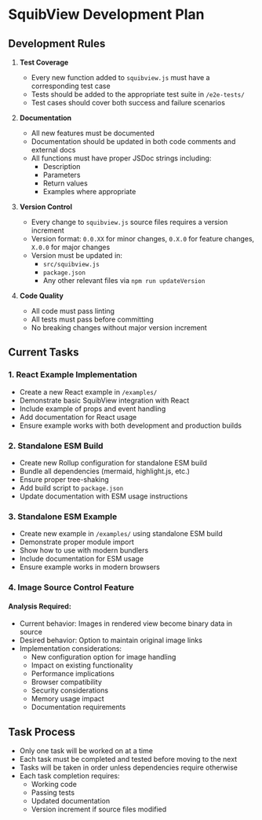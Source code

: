 # SquibView Development Plan

## Development Rules

1. **Test Coverage**
   - Every new function added to `squibview.js` must have a corresponding test case
   - Tests should be added to the appropriate test suite in `/e2e-tests/`
   - Test cases should cover both success and failure scenarios

2. **Documentation**
   - All new features must be documented
   - Documentation should be updated in both code comments and external docs
   - All functions must have proper JSDoc strings including:
     - Description
     - Parameters
     - Return values
     - Examples where appropriate

3. **Version Control**
   - Every change to `squibview.js` source files requires a version increment
   - Version format: `0.0.XX` for minor changes, `0.X.0` for feature changes, `X.0.0` for major changes
   - Version must be updated in:
     - `src/squibview.js`
     - `package.json`
     - Any other relevant files via `npm run updateVersion`

4. **Code Quality**
   - All code must pass linting
   - All tests must pass before committing
   - No breaking changes without major version increment

## Current Tasks

### 1. React Example Implementation
- Create a new React example in `/examples/`
- Demonstrate basic SquibView integration with React
- Include example of props and event handling
- Add documentation for React usage
- Ensure example works with both development and production builds

### 2. Standalone ESM Build
- Create new Rollup configuration for standalone ESM build
- Bundle all dependencies (mermaid, highlight.js, etc.)
- Ensure proper tree-shaking
- Add build script to `package.json`
- Update documentation with ESM usage instructions

### 3. Standalone ESM Example
- Create new example in `/examples/` using standalone ESM build
- Demonstrate proper module import
- Show how to use with modern bundlers
- Include documentation for ESM usage
- Ensure example works in modern browsers

### 4. Image Source Control Feature
#### Analysis Required:
- Current behavior: Images in rendered view become binary data in source
- Desired behavior: Option to maintain original image links
- Implementation considerations:
  - New configuration option for image handling
  - Impact on existing functionality
  - Performance implications
  - Browser compatibility
  - Security considerations
  - Memory usage impact
  - Documentation requirements

## Task Process
- Only one task will be worked on at a time
- Each task must be completed and tested before moving to the next
- Tasks will be taken in order unless dependencies require otherwise
- Each task completion requires:
  - Working code
  - Passing tests
  - Updated documentation
  - Version increment if source files modified 